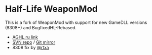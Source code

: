 Half-Life WeaponMod
===================

This is a fork of WeaponMod with support for new GameDLL versions (8308+) and BugfixedHL-Rebased.

- [AGHL.ru link](http://aghl.ru/forum/viewtopic.php?f=42&t=721)
- [SVN repo](https://svn.aghl.ru:8443/!/#HLModules/view/head/weaponmod/trunk) / [Git mirror](https://github.com/tmp64/weaponmod_mirror)
- 8308 fix by [@rtxa](https://github.com/rtxa/weaponmod_mirror/tree/fix-last-hlds-build-linux)
